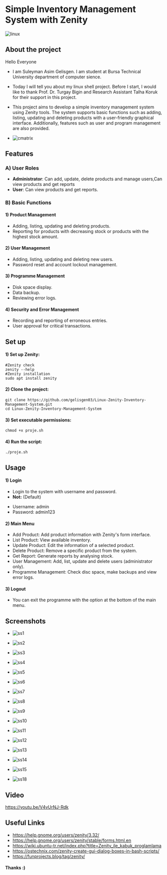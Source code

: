 # Simple Inventory Management System with Zenity
![linux](https://github.com/user-attachments/assets/70c25852-5a5d-4f0c-8164-2d4f96351daf)
## **About the project**
Hello Everyone
- I am Suleyman Asim Gelisgen. I am student at Bursa Technical University department of computer sience.
* Today I will tell you about my linux shell project. Before I start, I would like to thank Prof. Dr. Turgay Bigin and Research Assistant Talha Koruk for their support in this project.
* This project aims to develop a simple inventory management system using Zenity tools. The system supports basic functions such as adding, listing, updating and deleting products with a user-friendly graphical interface. Additionally, features such as user and program management are also provided.
  
* ![cmatrix](https://github.com/user-attachments/assets/375c2947-9803-4bdd-800c-50694a6f2e17)
## **Features**
 ### **A) User Roles**
 * **Administrator**: Can add, update, delete products and manage users,Can view products and get reports
* **User**: Can view products and get reports.
 ### **B) Basic Functions**
 #### 1) Product Management
- Adding, listing, updating and deleting products.
- Reporting for products with decreasing stock or products with the highest stock amount.
  
#### 2) User Management
- Adding, listing, updating and deleting new users.
- Password reset and account lockout management.

#### 3) Programme Management
- Disk space display.
- Data backup.
- Reviewing error logs.

#### 4) Security and Error Management
- Recording and reporting of erroneous entries.
- User approval for critical transactions.
## **Set up**
#### 1) Set up Zenity:
```
#Zenity check
zenity --help
#Zenity installation
sudo apt install zenity

```
#### 2) Clone the project:
```
git clone https://github.com/gelisgen03/Linux-Zenity-Inventory-Management-System.git
cd Linux-Zenity-Inventory-Management-System
```
#### 3) Set executable permissions:
```
chmod +x proje.sh
```
#### 4) Run the script:
```
./proje.sh
```
## **Usage**
#### 1) Login
* Login to the system with username and password.
* **Not:** (Default)
- Username: admin
- Password: admin123
  
#### 2) Main Menu
* Add Product: Add product information with Zenity's form interface.
* List Product: View available inventory.
* Update Product: Edit the information of a selected product.
* Delete Product: Remove a specific product from the system.
* Get Report: Generate reports by analysing stock.
* User Management: Add, list, update and delete users (administrator only).
* Programme Management: Check disc space, make backups and view error logs.
#### 3) Logout
* You can exit the programme with the option at the bottom of the main menu.
## **Screenshots**
* ![ss1](https://github.com/user-attachments/assets/745831df-13bc-401a-b152-159ddaeff1da)
  
* ![ss2](https://github.com/user-attachments/assets/213179a9-2b6b-430d-9ab5-3a1ce49431a3)
  
* ![ss3](https://github.com/user-attachments/assets/5bd5fa0d-abf9-4128-b0e2-2786f6312197)
  
* ![ss4](https://github.com/user-attachments/assets/f6bd02a8-c4bd-4c13-a650-bbfa5e193013)
  
* ![ss5](https://github.com/user-attachments/assets/1fd38334-6ead-44b0-b702-3ab8a7f63d5b)
  
* ![ss6](https://github.com/user-attachments/assets/87fe1f55-6837-4293-bb19-97d14780f1c6)
  
* ![ss7](https://github.com/user-attachments/assets/ca480e9c-f111-4269-9c06-4a49454075ff)
  
* ![ss8](https://github.com/user-attachments/assets/2bd61bb8-f9de-4aba-b5c8-3f7eb21abfeb)
  
* ![ss9](https://github.com/user-attachments/assets/e19d952e-1972-4496-a72a-26cfddd653ad)

* ![ss10](https://github.com/user-attachments/assets/8e1f3e2f-629d-49ff-94ab-0c761b98214d)
  
* ![ss11](https://github.com/user-attachments/assets/665c67cb-08c4-4e06-9438-76895ac619e1)
  
* ![ss12](https://github.com/user-attachments/assets/9a939523-4c3c-4dc0-a5d9-29df6862982f)
  
* ![ss13](https://github.com/user-attachments/assets/734bef80-d483-4cd3-a6f5-f144c462497b)
  
* ![ss14](https://github.com/user-attachments/assets/c694309c-f8cd-4c2b-9c0a-8ba04e96ce45)
  
* ![ss15](https://github.com/user-attachments/assets/0251374f-2873-4275-8b47-0c67530151f4)
  
* ![ss18](https://github.com/user-attachments/assets/f1c95686-8549-4f07-b806-aa6dceb0f662)

## **Video**
https://youtu.be/V4vUrNJ-Rdk
## **Useful Links**
* https://help.gnome.org/users/zenity/3.32/ 
* https://help.gnome.org/users/zenity/stable/forms.html.en 
* https://wiki.ubuntu-tr.net/index.php?title=Zenity_ile_kabuk_proglamlama
* https://ostechnix.com/zenity-create-gui-dialog-boxes-in-bash-scripts/ 
* https://funprojects.blog/tag/zenity/

#### **Thanks :)**


